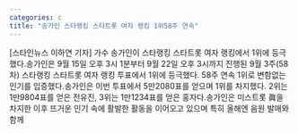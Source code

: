 ```yaml
---
categories: c
title: "송가인 스타랭킹 스타트롯 여자 랭킹 1위58주 연속"
---
```

[스타인뉴스 이하연 기자] 가수 송가인이 스타랭킹 스타트롯 여자 랭킹에서 1위에 등극했다.송가인은 9월 15일 오후 3시 1분부터 9월 22일 오후 3시까지 진행된 9월 3주(58차) 스타랭킹 스타트롯 여자 랭킹 투표에서 1위에 등극했다. 58주 연속 1위로 변함없는 인기를 입증했다.송가인은 이번 투표에서 5만2080표를 얻으며 1위를 차지했다. 2위는 1만9804표를 얻은 전유진, 3위는 1만1234표를 얻은 홍자다.송가인은 미스트롯 眞을 차지한 이후 뜨거운 인기 속에 활발한 활동을 이어오고 있으며 특히 올해엔 음원 발매와 함께